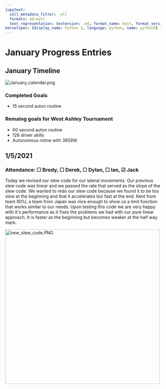 ```yaml
---
jupytext:
  cell_metadata_filter: -all
  formats: md:myst
  text_representation: {extension: .md, format_name: myst, format_version: 0.12, jupytext_version: 1.6.0}
kernelspec: {display_name: Python 3, language: python, name: python3}
---
```


# January Progress Entries
## January Timeline
<img src="././_images/1-January/1-5-21/January_calendar.png" alt="January_calendar.png"/>

### Completed Goals
- 15 second auton routine

### Remaing goals for West Ashley Tournament
- 60 second auton routine 
- 126 driver skills 
- Autonomous rotine with 3859W

## 1/5/2021
### Attendance: &#9744; Brody, &#9744; Derek, &#9744; Dylan, &#9744; Ian, &#9745; Jack
Today we revised our slew code for our lateral movements. Our previous slew code was linear and we passed the rate that served as the slope of the slew code. We wanted to redo our slew code because we found it to be too slow at the beginning and that it accelerates too fast at the end. Kent from team 901J, a team from Japan was nice enough to show us a limit function that works similar to our needs. Upon testing this code we are very happy with it's performance as it fixes the problems we had with our pure linear approach. It is faster as the beginning but becomes weaker at the half way mark.

<img src="././_images/1-January/1-5-21/new_slew_code.PNG" alt="new_slew_code.PNG" style="width: 500px;"/>